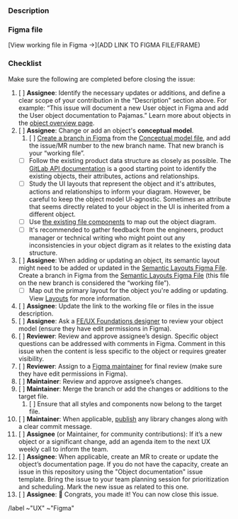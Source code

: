 <!--
Thanks for your interest in contributing to Pajamas!

This issue template is for changes or additions to an object documentation, such as their documentation page, the conceptual model, or their semantic layout. Learn more about objects in https://design.gitlab.com/objects/overview

Follow the checklist at the bottom of this template to use it appropriately.
-->

### Description

<!-- Add a short description of your contribution. Why are those changes or additions necessary? Consider adding a task list that details the changes you are aiming to make, such as specific modifications in Figma or in the object documentation page.-->

### Figma file

<!-- Before pasting the link to your Figma file/frame, in the file sharing settings, make sure that “anyone with the link” can view or that a specific user has been invited to the file. -->

[View working file in Figma →](ADD LINK TO FIGMA FILE/FRAME)

### Checklist

Make sure the following are completed before closing the issue:

1. [ ] **Assignee**: Identify the necessary updates or additions, and define a clear scope of your contribution in the “Description” section above. For example: “This issue will document a new User object in Figma and add the User object documentation to Pajamas.” Learn more about objects in the [object overview page](https://design.gitlab.com/objects/overview).
1. [ ] **Assignee**: Change or add an object's **conceptual model**.
   1. [ ] [Create a branch in Figma](https://www.figma.com/best-practices/branching-in-figma/) from the [Conceptual model file](https://www.figma.com/file/J68bePHXIN5OPWqaFFY9ri/Conceptual-model?node-id=5422%3A470), and add the issue/MR number to the new branch name. That new branch is your “working file”.
    - [ ] Follow the existing product data structure as closely as possible. The [GitLab API documentation](https://docs.gitlab.com/ee/api/) is a good starting point to identify the existing objects, their attributes, actions and relationships. 
    - [ ] Study the UI layouts that represent the object and it's attributes, actions and relationships to inform your diagram. However, be careful to keep the object model UI-agnostic. Sometimes an attribute that seems directly related to your object in the UI is inherited from a different object. 
    - [ ] Use [the existing file components](https://www.figma.com/file/J68bePHXIN5OPWqaFFY9ri/branch/bMpqqGQtDoPqty4sAFPUsy/Conceptual-model?node-id=5423%3A453) to map out the object diagram.
    - [ ] It's recommended to gather feedback from the engineers, product manager or technical writing who might point out any inconsistencies in your object digram as it relates to the existing data structure. 
1. [ ] **Assignee**: When adding or updating an object, its semantic layout might need to be added or updated in the [Semantic Layouts Figma File](https://www.figma.com/file/shVF8UZwrQtkNfMDjcrsyH/Semantic-layouts?node-id=1%3A79). Create a branch in Figma from the [Semantic Layouts Figma File](https://www.figma.com/file/shVF8UZwrQtkNfMDjcrsyH/Semantic-layouts?node-id=1%3A79) (this file on the new branch is considered the “working file”). 
    - [ ] Map out the primary layout for the object you're adding or updating. View [Layouts](https://design.gitlab.com/objects/overview#layouts) for more information.
1. [ ] **Assignee**: Update the link to the working file or files in the issue 
   description.
1. [ ] **Assignee**: Ask a [FE/UX Foundations designer][foundations-team]
   to review your object model (ensure they have edit permissions in Figma).
1. [ ] **Reviewer**: Review and approve assignee’s design. Specific object 
   questions can be addressed with comments in Figma. Comment in this issue when the content is less specific to the object or requires greater visibility.
1. [ ] **Reviewer**: Assign to a [Figma maintainer][figma-maintainer]
   for final review (make sure they have edit permissions in Figma).
1. [ ] **Maintainer**: Review and approve assignee’s changes.
1. [ ] **Maintainer**: Merge the branch or add the changes or additions to the
   target file.
     1. [ ] Ensure that all styles and components now belong to the target file.
1. [ ] **Maintainer**: When applicable, [publish][publishing] any library 
   changes along with a clear commit message.
1. [ ] **Assignee** (or Maintainer, for community contributions): If it’s a new
   object or a significant change, add an agenda item to the next UX weekly call to inform the team.
1. [ ] **Assignee**: When applicable, create an MR to create or update the object’s documentation page. If you do not have the capacity, create an issue in this repository using the "Object documentation" issue template. Bring the issue to your team planning session for prioritization and scheduling. Mark the new issue as related to this one.
1. [ ] **Assignee**: 🎉 Congrats, you made it! You can now close this issue.

/label ~"UX" ~"Figma"

[foundations-team]: https://about.gitlab.com/company/team/?department=fe-ux-foundations-team
[figma-maintainer]: https://about.gitlab.com/handbook/engineering/projects/#design.gitlab.com
[publishing]: https://gitlab.com/gitlab-org/gitlab-services/design.gitlab.com/-/blob/main/doc/pajamas-ui-kit.md#publishing-changes
